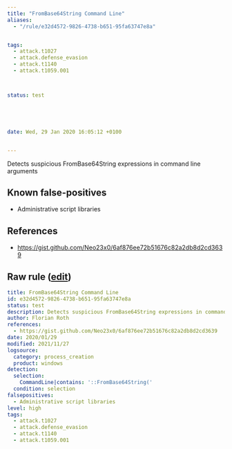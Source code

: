 ```yaml
---
title: "FromBase64String Command Line"
aliases:
  - "/rule/e32d4572-9826-4738-b651-95fa63747e8a"


tags:
  - attack.t1027
  - attack.defense_evasion
  - attack.t1140
  - attack.t1059.001



status: test





date: Wed, 29 Jan 2020 16:05:12 +0100


---
```


Detects suspicious FromBase64String expressions in command line arguments

<!--more-->


## Known false-positives

* Administrative script libraries



## References

* https://gist.github.com/Neo23x0/6af876ee72b51676c82a2db8d2cd3639


## Raw rule ([edit](https://github.com/SigmaHQ/sigma/edit/master/rules/windows/process_creation/proc_creation_win_powershell_frombase64string.yml))
```yaml
title: FromBase64String Command Line
id: e32d4572-9826-4738-b651-95fa63747e8a
status: test
description: Detects suspicious FromBase64String expressions in command line arguments
author: Florian Roth
references:
  - https://gist.github.com/Neo23x0/6af876ee72b51676c82a2db8d2cd3639
date: 2020/01/29
modified: 2021/11/27
logsource:
  category: process_creation
  product: windows
detection:
  selection:
    CommandLine|contains: '::FromBase64String('
  condition: selection
falsepositives:
  - Administrative script libraries
level: high
tags:
  - attack.t1027
  - attack.defense_evasion
  - attack.t1140
  - attack.t1059.001

```
